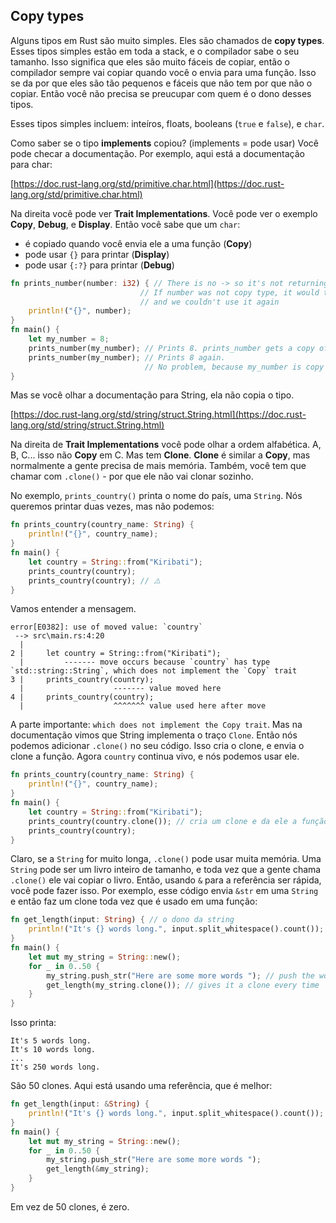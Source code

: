 ## Copy types

Alguns tipos em Rust são muito simples. Eles são chamados de **copy types**. Esses tipos simples estão em toda a stack, e o compilador sabe o seu tamanho. Isso significa que eles são muito fáceis de copiar, então o compilador sempre vai copiar quando você o envia para uma função. Isso se da por que eles são tão pequenos e fáceis que não tem por que não o copiar. Então você não precisa se preucupar com quem é o dono desses tipos.

Esses tipos simples incluem: inteíros, floats, booleans (`true` e `false`), e `char`.

Como saber se o tipo **implements** copiou? (implements = pode usar) Você pode checar a documentação. Por exemplo, aqui está a documentação para char:

[https://doc.rust-lang.org/std/primitive.char.html](https://doc.rust-lang.org/std/primitive.char.html)

Na direita você pode ver **Trait Implementations**. Você pode ver o exemplo **Copy**, **Debug**, e **Display**. Então você sabe que um `char`:

- é copiado quando você envia ele a uma função (**Copy**)
- pode usar `{}` para printar (**Display**)
- pode usar `{:?}` para printar (**Debug**)

```rust
fn prints_number(number: i32) { // There is no -> so it's not returning anything
                             // If number was not copy type, it would take it
                             // and we couldn't use it again
    println!("{}", number);
}
fn main() {
    let my_number = 8;
    prints_number(my_number); // Prints 8. prints_number gets a copy of my_number
    prints_number(my_number); // Prints 8 again.
                              // No problem, because my_number is copy type!
}
```

Mas se você olhar a documentação para String, ela não copia o tipo.

[https://doc.rust-lang.org/std/string/struct.String.html](https://doc.rust-lang.org/std/string/struct.String.html)

Na direita de **Trait Implementations** você pode olhar a ordem alfabética. A, B, C... isso não **Copy** em C. Mas tem **Clone**. **Clone** é similar a **Copy**, mas normalmente a gente precisa de mais memória. Também, você tem que chamar com `.clone()` - por que ele não vai clonar sozinho.

No exemplo, `prints_country()` printa o nome do país, uma `String`. Nós queremos printar duas vezes, mas não podemos:

```rust
fn prints_country(country_name: String) {
    println!("{}", country_name);
}
fn main() {
    let country = String::from("Kiribati");
    prints_country(country);
    prints_country(country); // ⚠️
}
```

Vamos entender a mensagem.

```text
error[E0382]: use of moved value: `country`
 --> src\main.rs:4:20
  |
2 |     let country = String::from("Kiribati");
  |         ------- move occurs because `country` has type `std::string::String`, which does not implement the `Copy` trait
3 |     prints_country(country);
  |                    ------- value moved here
4 |     prints_country(country);
  |                    ^^^^^^^ value used here after move
```

A parte importante: `which does not implement the Copy trait`. Mas na documentação vimos que String implementa o traço `Clone`. Então nós podemos adicionar `.clone()` no seu código. Isso cria o clone, e envia o clone a função. Agora `country` continua vivo, e nós podemos usar ele.

```rust
fn prints_country(country_name: String) {
    println!("{}", country_name);
}
fn main() {
    let country = String::from("Kiribati");
    prints_country(country.clone()); // cria um clone e da ele a função. somente o clone vai, contry continua vivo
    prints_country(country);
}
```

Claro, se a `String` for muito longa, `.clone()` pode usar muita memória. Uma `String` pode ser um livro inteiro de tamanho, e toda vez que a gente chama `.clone()` ele vai copiar o livro. Então, usando `&` para a referência ser rápida, você pode fazer isso. Por exemplo, esse código envia `&str` em uma `String` e então faz um clone toda vez que é usado em uma função:

```rust
fn get_length(input: String) { // o dono da string
    println!("It's {} words long.", input.split_whitespace().count()); // divide para contar o numero de palavras
}
fn main() {
    let mut my_string = String::new();
    for _ in 0..50 {
        my_string.push_str("Here are some more words "); // push the words on
        get_length(my_string.clone()); // gives it a clone every time
    }
}
```

Isso printa:

```text
It's 5 words long.
It's 10 words long.
...
It's 250 words long.
```

São 50 clones. Aqui está usando uma referência, que é melhor:

```rust
fn get_length(input: &String) {
    println!("It's {} words long.", input.split_whitespace().count());
}
fn main() {
    let mut my_string = String::new();
    for _ in 0..50 {
        my_string.push_str("Here are some more words ");
        get_length(&my_string);
    }
}
```

Em vez de 50 clones, é zero.
